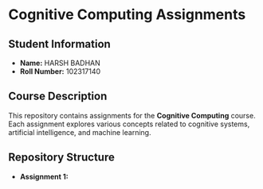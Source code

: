 # Cognitive Computing Assignments

## Student Information
- **Name:** HARSH BADHAN
- **Roll Number:** 102317140  

## Course Description
This repository contains assignments for the **Cognitive Computing** course. Each assignment explores various concepts related to cognitive systems, artificial intelligence, and machine learning.

## Repository Structure
- **Assignment 1:** 

